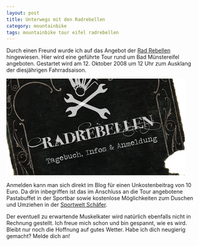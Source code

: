 ```yaml
---
layout: post
title: Unterwegs mit den Radrebellen
category: mountainbike
tags: mountainbike tour eifel radrebellen
---
```


Durch einen Freund wurde ich auf das Angebot der [Rad Rebellen](http://www.rad-rebellen.de) hingewiesen. Hier wird eine geführte Tour rund um Bad Münstereifel angeboten. Gestartet wird am 12. Oktober 2008 um 12 Uhr zum Ausklang der diesjährigen Fahrradsaison.

![Logo der Radrebellen](/images/2008-09-22/radrebellen.jpg)

Anmelden kann man sich direkt im Blog für einen Unkostenbeitrag von 10 Euro. Da drin inbegriffen ist das im Anschluss an die Tour angebotene Pastabuffet in der Sportbar sowie kostenlose Möglichkeiten zum Duschen und Umziehen in der [Sportwelt Schäfer](http://www.sportwelt-schaefer.de).

Der eventuell zu erwartende Muskelkater wird natürlich ebenfalls nicht in Rechnung gestellt. Ich freue mich schon und bin gespannt, wie es wird. Bleibt nur noch die Hoffnung auf gutes Wetter. Habe ich dich neugierig gemacht? Melde dich an!
